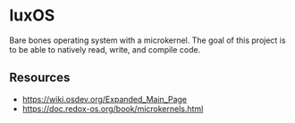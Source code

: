 # luxOS
Bare bones operating system with a microkernel. The goal of this project
is to be able to natively read, write, and compile code.

## Resources
- https://wiki.osdev.org/Expanded_Main_Page
- https://doc.redox-os.org/book/microkernels.html

